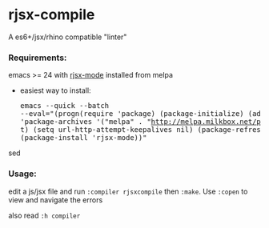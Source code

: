 # rjsx-compile

A es6+/jsx/rhino compatible "linter"

### Requirements:

emacs >= 24 with [rjsx-mode](https://github.com/felipeochoa/rjsx-mode) installed from melpa
- easiest way to install: <pre>emacs --quick --batch --eval="(progn(require 'package) (package-initialize) (add-to-list 'package-archives '(\"melpa\" . \"http://melpa.milkbox.net/packages/\") t) (setq url-http-attempt-keepalives nil) (package-refresh-contents) (package-install 'rjsx-mode))"</pre>

sed

### Usage:

edit a js/jsx file and run `:compiler rjsxcompile` then `:make`. Use `:copen` to view and navigate the errors

also read `:h compiler`
